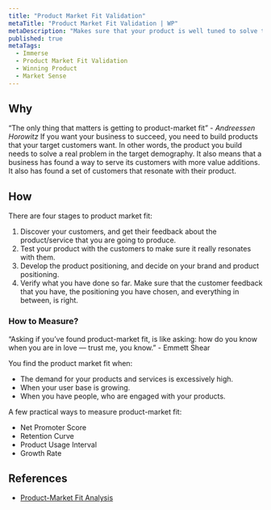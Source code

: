 ```yaml
---
title: "Product Market Fit Validation"
metaTitle: "Product Market Fit Validation | WP"
metaDescription: "Makes sure that your product is well tuned to solve the problem specifically for the identified target market."
published: true
metaTags:
  - Immerse
  - Product Market Fit Validation
  - Winning Product
  - Market Sense
---
```



## Why
“The only thing that matters is getting to product-market fit” - _Andreessen Horowitz_
If you want your business to succeed, you need to build products that your target customers want. In other words, the product you build needs to solve a real problem in the target demography. It also means that a business has found a way to serve its customers with more value additions. It also has found a set of customers that resonate with their product.

## How
There are four stages to product market fit:

1. Discover your customers, and get their feedback about the product/service that you are going to produce.
2. Test your product with the customers to make sure it really resonates with them.
3. Develop the product positioning, and decide on your brand and product positioning.
4. Verify what you have done so far. Make sure that the customer feedback that you have, the positioning you have chosen, and everything in between, is right.

### How to Measure?
“Asking if you’ve found product-market fit, is like asking: how do you know when you are in love — trust me, you know.” - Emmett Shear

You find the product market fit when:
- The demand for your products and services is excessively high.
- When your user base is growing.
- When you have people, who are engaged with your products.

A few practical ways to measure product-market fit:
- Net Promoter Score
- Retention Curve
- Product Usage Interval
- Growth Rate


## References
- [Product-Market Fit Analysis](https://www.growthsandwich.com/resources/product-market-fit-analysis/)
